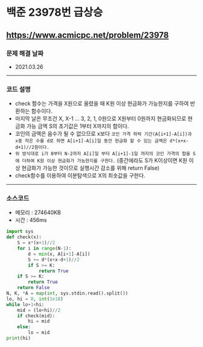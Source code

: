 # 백준 23978번 급상승
https://www.acmicpc.net/problem/23978
---

### 문제 해결 날짜
- 2021.03.26
---

### 코드 설명
- check 함수는 가격을 X원으로 올렸을 때 K원 이상 현금화가 가능한지를 구하여 반환하는 함수이다.
- 마지막 날은 무조건 X, X-1 ... 3, 2, 1, 0원으로 X원부터 0원까지 현금화되므로 현금화 가능 금액 S의 초기값은 1부터 X까지의 합이다.
- 코인의 금액은 음수가 될 수 없으므로 x보다 ```코인 가격 하락 기간(A[i+1]-A[i])과 x중 작은 수를 d로 하면 A[i+1]-A[i]일 동안 현금화 할 수 있는 금액은 d*(x+x-d+1)//2원이다.```
- ```위 방식대로 i가 0부터 N-2까지 A[i]일 부터 A[i+1]-1일 까지의 코인 가격의 합을 S에 더하여 K원 이상 현금화가 가능한지를 구한다.``` (중간에라도 S가 K이상이면 K원 이상 현금화가 가능한 것이므로 실행시간 감소를 위해 return False)
- check함수를 이용하여 이분탐색으로 X의 최솟값을 구한다.
---

### 소스코드
- 메모리 : 274640KB
- 시간 : 456ms
```Python
import sys
def check(x):
    S = x*(x+1)//2
    for i in range(N-1):
        d = min(x, A[i+1]-A[i])
        S += d*(x+x-d+1)//2
        if S >= K:
            return True
    if S >= K:
        return True
    return False
N, K, *A = map(int, sys.stdin.read().split())
lo, hi = 0, int(1e18)
while lo+1<hi:
    mid = (lo+hi)//2
    if check(mid):
        hi = mid
    else:
        lo = mid
print(hi)
```